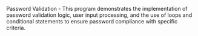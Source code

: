 Password Validation - This program demonstrates the implementation of password validation logic, user input processing, and the use of loops and conditional statements to ensure password compliance with specific criteria.
